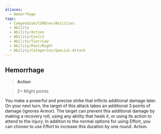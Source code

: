 ```yaml
---
aliases:
  - Hemorrhage
tags:
  - Compendium/CSRD/en/Abilities
  - Ability
  - Ability/Action
  - Ability/Cost/2
  - Ability/Tier/Low
  - Ability/Pool/Might
  - Ability/Categories/Special-Attack
---
```

  
    
## Hemorrhage    
>**Action**    
>2+ Might points  
    
You make a powerful and precise strike that inflicts additional damage later. On your next turn, the target of this attack takes an additional 3 points of damage (ignores Armor). The target can prevent this additional damage by making a recovery roll, using any ability that heals it, or using its action to attend to the injury. In addition to the normal options for using Effort, you can choose to use Effort to increase this duration by one round. Action.